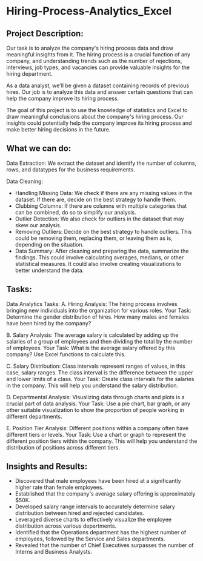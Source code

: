 # Hiring-Process-Analytics_Excel

Project Description:
-------------------------
Our task is to analyze the company's hiring process data and draw meaningful insights from it. The hiring process is a crucial function of any company, and understanding trends such as the number of rejections, interviews, job types, and vacancies can provide valuable insights for the hiring department.

As a data analyst, we'll be given a dataset containing records of previous hires. Our job is to analyze this data and answer certain questions that can help the company improve its hiring process.

The goal of this project is to use the knowledge of statistics and Excel to draw meaningful conclusions about the company's hiring process. Our insights could potentially help the company improve its hiring process and make better hiring decisions in the future.

What we can do:
-------------------------
Data Extraction:
We extract the dataset and identify the number of columns, rows, and datatypes for the business requirements.

Data Cleaning:
- Handling Missing Data: We check if there are any missing values in the dataset. If there are, decide on the best strategy to handle them.
- Clubbing Columns: If there are columns with multiple categories that can be combined, do so to simplify our analysis.
- Outlier Detection: We also check for outliers in the dataset that may skew our analysis.
- Removing Outliers: Decide on the best strategy to handle outliers. This could be removing them, replacing them, or leaving them as is, depending on the situation.
- Data Summary: After cleaning and preparing the data, summarize the findings. This could involve calculating averages, medians, or other statistical measures. It could also involve creating visualizations to better understand the data.

Tasks:
-------------------------
Data Analytics Tasks:
A. Hiring Analysis: The hiring process involves bringing new individuals into the organization for various roles.
Your Task: Determine the gender distribution of hires. How many males and females have been hired by the company?

B. Salary Analysis: The average salary is calculated by adding up the salaries of a group of employees and then dividing the total by the number of employees.
Your Task: What is the average salary offered by this company? Use Excel functions to calculate this.

C. Salary Distribution: Class intervals represent ranges of values, in this case, salary ranges. The class interval is the difference between the upper and lower limits of a class.
Your Task: Create class intervals for the salaries in the company. This will help you understand the salary distribution.

D. Departmental Analysis: Visualizing data through charts and plots is a crucial part of data analysis.
Your Task: Use a pie chart, bar graph, or any other suitable visualization to show the proportion of people working in different departments.

E. Position Tier Analysis: Different positions within a company often have different tiers or levels.
Your Task: Use a chart or graph to represent the different position tiers within the company. This will help you understand the distribution of positions across different tiers.

Insights and Results:
---------------------------
- Discovered that male employees have been hired at a significantly higher rate than female employees.
- Established that the company's average salary offering is approximately $50K.
- Developed salary range intervals to accurately determine salary distribution between hired and rejected candidates.
- Leveraged diverse charts to effectively visualize the employee distribution across various departments.
- Identified that the Operations department has the highest number of employees, followed by the Service and Sales departments.
- Revealed that the number of Chief Executives surpasses the number of Interns and Business Analysts.
